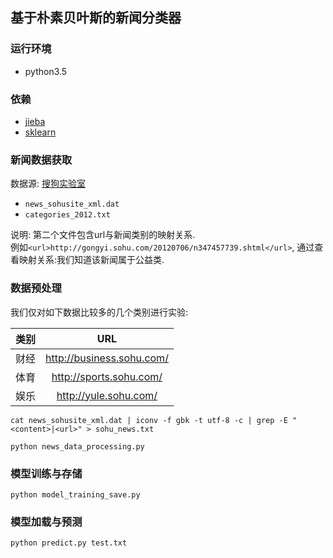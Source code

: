 ## 基于朴素贝叶斯的新闻分类器
### 运行环境
- python3.5

### 依赖
- [jieba](https://github.com/fxsjy/jieba)
- [sklearn](http://scikit-learn.org/)

### 新闻数据获取
数据源: [搜狗实验室](http://www.sogou.com/labs/resource/cs.php)

- `news_sohusite_xml.dat`
- `categories_2012.txt`

说明: 第二个文件包含url与新闻类别的映射关系.  
例如`<url>http://gongyi.sohu.com/20120706/n347457739.shtml</url>`, 通过查看映射关系:我们知道该新闻属于公益类.

### 数据预处理
我们仅对如下数据比较多的几个类别进行实验:

|  类别  |            URL            |
| :--: | :-----------------------: |
|  财经  | http://business.sohu.com/ |
|  体育  |  http://sports.sohu.com/  |
|  娱乐  |   http://yule.sohu.com/   |

```
cat news_sohusite_xml.dat | iconv -f gbk -t utf-8 -c | grep -E "<content>|<url>" > sohu_news.txt
```    

```
python news_data_processing.py
```

### 模型训练与存储
```
python model_training_save.py
```

### 模型加载与预测
```
python predict.py test.txt
```
